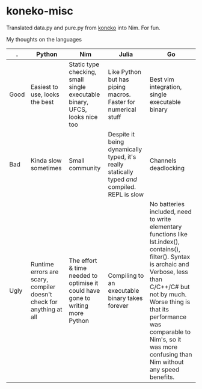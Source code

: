# koneko-misc

Translated data.py and pure.py from [koneko](https://github.com/twenty5151/koneko) into Nim. For fun.

My thoughts on the languages

. | Python | Nim | Julia | Go
--- | --- | --- | --- | ---
Good | Easiest to use, looks the best | Static type checking, small single executable binary, UFCS, looks nice too | Like Python but has piping macros. Faster for numerical stuff | Best vim integration, single executable binary
Bad | Kinda slow sometimes | Small community | Despite it being dynamically typed, it's really statically typed *and* compiled. REPL is slow | Channels deadlocking
Ugly | Runtime errors are scary, compiler doesn't check for anything at all | The effort & time needed to optimise it could have gone to writing more Python | Compiling to an executable binary takes forever | No batteries included, need to write elementary functions like lst.index(), contains(), filter(). Syntax is archaic and Verbose, less than C/C++/C# but not by much. Worse thing is that its performance was comparable to Nim's, so it was more confusing than Nim without any speed benefits.
